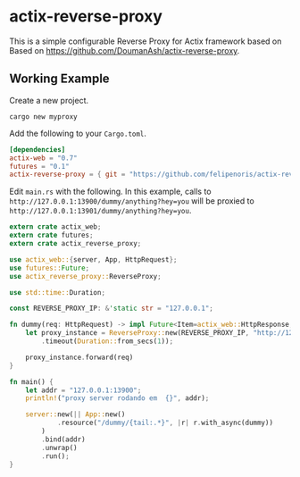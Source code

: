 
# actix-reverse-proxy

This is a simple configurable Reverse Proxy for Actix framework based on Based on https://github.com/DoumanAsh/actix-reverse-proxy.

## Working Example

Create a new project.

```shell
cargo new myproxy
```

Add the following to your `Cargo.toml`.

```toml
[dependencies]
actix-web = "0.7"
futures = "0.1"
actix-reverse-proxy = { git = "https://github.com/felipenoris/actix-reverse-proxy" }
```

Edit `main.rs` with the following. In this example, calls to `http://127.0.0.1:13900/dummy/anything?hey=you`
will be proxied to `http://127.0.0.1:13901/dummy/anything?hey=you`.

```rust
extern crate actix_web;
extern crate futures;
extern crate actix_reverse_proxy;

use actix_web::{server, App, HttpRequest};
use futures::Future;
use actix_reverse_proxy::ReverseProxy;

use std::time::Duration;

const REVERSE_PROXY_IP: &'static str = "127.0.0.1";

fn dummy(req: HttpRequest) -> impl Future<Item=actix_web::HttpResponse, Error=actix_web::Error> {
    let proxy_instance = ReverseProxy::new(REVERSE_PROXY_IP, "http://127.0.0.1:13901")
        .timeout(Duration::from_secs(1));

    proxy_instance.forward(req)
}

fn main() {
    let addr = "127.0.0.1:13900";
    println!("proxy server rodando em  {}", addr);

    server::new(|| App::new()
            .resource("/dummy/{tail:.*}", |r| r.with_async(dummy))
        )
        .bind(addr)
        .unwrap()
        .run();
}
```
